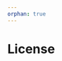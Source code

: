 ```yaml
--- 
orphan: true 
--- 
```

 
# License 
 
```{include} ../LICENSE 
 
``` 
                                                                                                                                                                                                                                                                                                